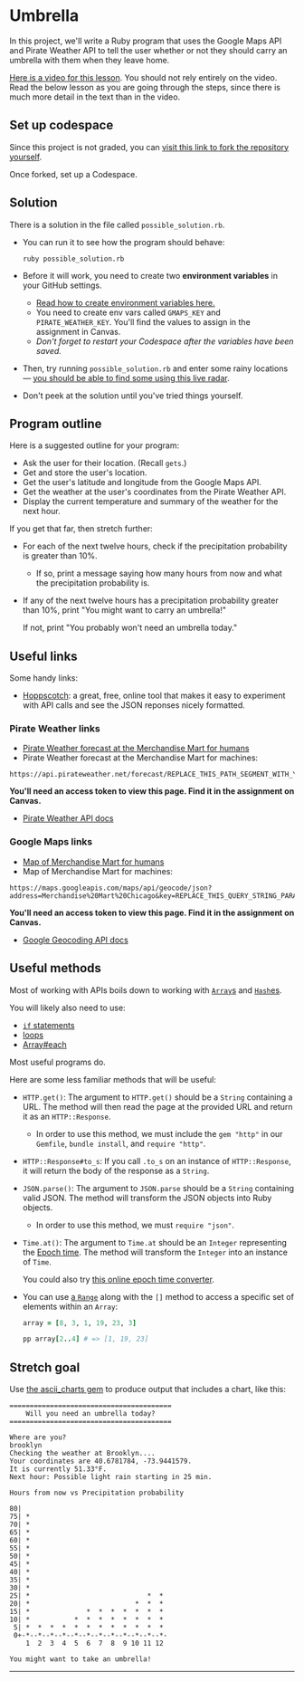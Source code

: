 # Umbrella

In this project, we'll write a Ruby program that uses the Google Maps API and Pirate Weather API to tell the user whether or not they should carry an umbrella with them when they leave home.

<div class="bg-blue-100 py-1 px-5" markdown="1">

[Here is a video for this lesson](https://share.descript.com/view/7C8WxEg694l). You should not rely entirely on the video. Read the below lesson as you are going through the steps, since there is much more detail in the text than in the video.
</div>

## Set up codespace

Since this project is not graded, you can [visit this link to fork the repository yourself](https://github.com/appdev-projects/umbrella/fork).

Once forked, set up a Codespace.

## Solution

There is a solution in the file called `possible_solution.rb`.

- You can run it to see how the program should behave:

    ```
    ruby possible_solution.rb
    ```
- Before it will work, you need to create two **environment variables** in your GitHub settings.
    - [Read how to create environment variables here.](https://learn.firstdraft.com/lessons/52-storing-credentials-securely)
    - You need to create env vars called `GMAPS_KEY` and `PIRATE_WEATHER_KEY`. You'll find the values to assign in the assignment in Canvas.
    - _Don't forget to restart your Codespace after the variables have been saved._
- Then, try running `possible_solution.rb` and enter some rainy locations — [you should be able to find some using this live radar](https://www.rainviewer.com/weather-radar-map-live.html).
- Don't peek at the solution until you've tried things yourself.

## Program outline

Here is a suggested outline for your program:

- Ask the user for their location. (Recall `gets`.)
- Get and store the user's location.
- Get the user's latitude and longitude from the Google Maps API.
- Get the weather at the user's coordinates from the Pirate Weather API.
- Display the current temperature and summary of the weather for the next hour.

If you get that far, then stretch further:

- For each of the next twelve hours, check if the precipitation probability is greater than 10%.
    - If so, print a message saying how many hours from now and what the precipitation probability is.
- If any of the next twelve hours has a precipitation probability greater than 10%, print "You might want to carry an umbrella!"

    If not, print "You probably won't need an umbrella today."

## Useful links

Some handy links:

 - [Hoppscotch](https://hoppscotch.io/): a great, free, online tool that makes it easy to experiment with API calls and see the JSON reponses nicely formatted.

### Pirate Weather links

 - [Pirate Weather forecast at the Merchandise Mart for humans](https://merrysky.net/forecast/merchandise%20mart/us)
 - Pirate Weather forecast at the Merchandise Mart for machines:
 
```
https://api.pirateweather.net/forecast/REPLACE_THIS_PATH_SEGMENT_WITH_YOUR_API_TOKEN/41.8887,-87.6355
```

  **You'll need an access token to view this page. Find it in the assignment on Canvas.**
 - [Pirate Weather API docs](https://docs.pirateweather.net/en/latest/Specification/)
 
### Google Maps links

 - [Map of Merchandise Mart for humans](https://goo.gl/maps/2mXdvBnHSGuMq98m6)
 - Map of Merchandise Mart for machines:

```
https://maps.googleapis.com/maps/api/geocode/json?address=Merchandise%20Mart%20Chicago&key=REPLACE_THIS_QUERY_STRING_PARAMETER_WITH_YOUR_API_TOKEN
```

  **You'll need an access token to view this page. Find it in the assignment on Canvas.**
 - [Google Geocoding API docs](https://developers.google.com/maps/documentation/geocoding/start)

## Useful methods

Most of working with APIs boils down to working with [`Array`s](https://learn.firstdraft.com/lessons/73-ruby-intro-array) and [`Hash`es](https://learn.firstdraft.com/lessons/77-ruby-intro-hash).

You will likely also need to use:

- [`if` statements](https://learn.firstdraft.com/lessons/74-ruby-intro-conditionals) 
- [loops](https://learn.firstdraft.com/lessons/75-ruby-intro-loops)
- [Array#each](https://learn.firstdraft.com/lessons/76-ruby-intro-each)

Most useful programs do.

Here are some less familiar methods that will be useful:

- `HTTP.get()`: The argument to `HTTP.get()` should be a `String` containing a URL. The method will then read the page at the provided URL and return it as an `HTTP::Response`.
    - In order to use this method, we must include the `gem "http"` in our `Gemfile`, `bundle install`, and `require "http"`.
- `HTTP::Response#to_s`: If you call `.to_s` on an instance of `HTTP::Response`, it will return the body of the response as a `String`.
- `JSON.parse()`: The argument to `JSON.parse` should be a `String` containing valid JSON. The method will transform the JSON objects into Ruby objects.
    - In order to use this method, we must `require "json"`.
- `Time.at()`: The argument to `Time.at` should be an `Integer` representing the [Epoch time](https://en.wikipedia.org/wiki/Unix_time). The method will transform the `Integer` into an instance of `Time`.

    You could also try [this online epoch time converter](https://www.epochconverter.com/).
- You can use [a `Range`](https://www.rubyguides.com/2016/06/ruby-ranges-how-do-they-work/) along with the `[]` method to access a specific set of elements within an `Array`:

    ```ruby
    array = [8, 3, 1, 19, 23, 3]

    pp array[2..4] # => [1, 19, 23]
    ```
    
## Stretch goal
  
Use [the ascii_charts gem](https://github.com/benlund/ascii_charts) to produce output that includes a chart, like this:
  
```
========================================
    Will you need an umbrella today?    
========================================

Where are you?
brooklyn
Checking the weather at Brooklyn....
Your coordinates are 40.6781784, -73.9441579.
It is currently 51.33°F.
Next hour: Possible light rain starting in 25 min.
 
Hours from now vs Precipitation probability
 
80|                                    
75| *                                  
70| *                                  
65| *                                  
60| *                                  
55| *                                  
50| *                                  
45| *                                  
40| *                                  
35| *                                  
30| *                                  
25| *                             *  * 
20| *                          *  *  * 
15| *              *  *  *  *  *  *  * 
10| *           *  *  *  *  *  *  *  * 
 5| *  *  *  *  *  *  *  *  *  *  *  * 
 0+-*--*--*--*--*--*--*--*--*--*--*--*-
    1  2  3  4  5  6  7  8  9 10 11 12 
 
You might want to take an umbrella!
```

---

